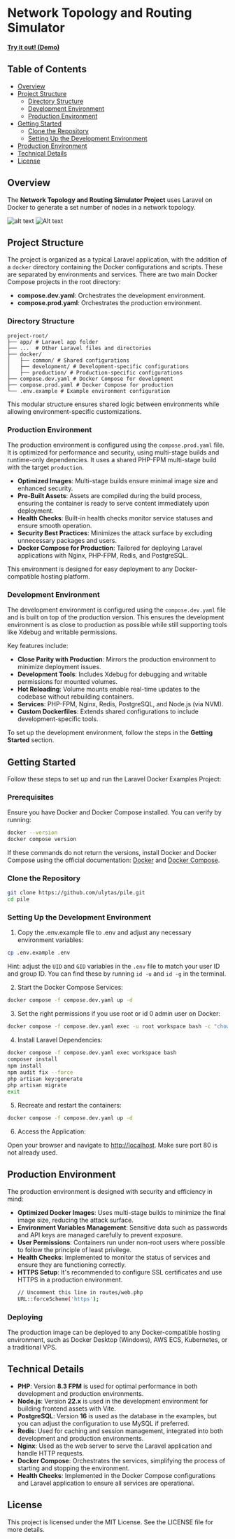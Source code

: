 # Network Topology and Routing Simulator
[**Try it out! (Demo)**](https://pile.ulytas.com)

## Table of Contents

- [Overview](#overview)
- [Project Structure](#project-structure)
  - [Directory Structure](#directory-structure)
  - [Development Environment](#development-environment)
  - [Production Environment](#production-environment)
- [Getting Started](#getting-started)
  - [Clone the Repository](#clone-the-repository)
  - [Setting Up the Development Environment](#setting-up-the-development-environment)
- [Production Environment](#production-environment-1)
- [Technical Details](#technical-details)
- [License](#license)

## Overview

The **Network Topology and Routing Simulator Project** uses Laravel on Docker to generate a set number of nodes in a network topology. 

![alt text](images/prompt_example.png)
![Alt text](images/generated_example.png)

## Project Structure

The project is organized as a typical Laravel application, with the addition of a `docker` directory containing the Docker configurations and scripts. These are separated by environments and services. There are two main Docker Compose projects in the root directory:

- **compose.dev.yaml**: Orchestrates the development environment.
- **compose.prod.yaml**: Orchestrates the production environment.

### Directory Structure

```
project-root/ 
├── app/ # Laravel app folder
├── ...  # Other Laravel files and directories 
├── docker/ 
│   ├── common/ # Shared configurations
│   ├── development/ # Development-specific configurations 
│   ├── production/ # Production-specific configurations
├── compose.dev.yaml # Docker Compose for development 
├── compose.prod.yaml # Docker Compose for production 
└── .env.example # Example environment configuration
```

This modular structure ensures shared logic between environments while allowing environment-specific customizations.


### Production Environment

The production environment is configured using the `compose.prod.yaml` file. It is optimized for performance and security, using multi-stage builds and runtime-only dependencies. It uses a shared PHP-FPM multi-stage build with the target `production`.

- **Optimized Images**: Multi-stage builds ensure minimal image size and enhanced security.
- **Pre-Built Assets**: Assets are compiled during the build process, ensuring the container is ready to serve content immediately upon deployment.
- **Health Checks**: Built-in health checks monitor service statuses and ensure smooth operation.
- **Security Best Practices**: Minimizes the attack surface by excluding unnecessary packages and users.
- **Docker Compose for Production**: Tailored for deploying Laravel applications with Nginx, PHP-FPM, Redis, and PostgreSQL.

This environment is designed for easy deployment to any Docker-compatible hosting platform.

### Development Environment

The development environment is configured using the `compose.dev.yaml` file and is built on top of the production version. This ensures the development environment is as close to production as possible while still supporting tools like Xdebug and writable permissions.

Key features include:
- **Close Parity with Production**: Mirrors the production environment to minimize deployment issues.
- **Development Tools**: Includes Xdebug for debugging and writable permissions for mounted volumes.
- **Hot Reloading**: Volume mounts enable real-time updates to the codebase without rebuilding containers.
- **Services**: PHP-FPM, Nginx, Redis, PostgreSQL, and Node.js (via NVM).
- **Custom Dockerfiles**: Extends shared configurations to include development-specific tools.

To set up the development environment, follow the steps in the **Getting Started** section.

## Getting Started

Follow these steps to set up and run the Laravel Docker Examples Project:

### Prerequisites
Ensure you have Docker and Docker Compose installed. You can verify by running:

```bash
docker --version
docker compose version
```

If these commands do not return the versions, install Docker and Docker Compose using the official documentation: [Docker](https://docs.docker.com/get-docker/) and [Docker Compose](https://docs.docker.com/compose/install/).

### Clone the Repository

```bash
git clone https://github.com/ulytas/pile.git
cd pile
```

### Setting Up the Development Environment

1. Copy the .env.example file to .env and adjust any necessary environment variables:

```bash
cp .env.example .env
```

Hint: adjust the `UID` and `GID` variables in the `.env` file to match your user ID and group ID. You can find these by running `id -u` and `id -g` in the terminal.

2. Start the Docker Compose Services:

```bash
docker compose -f compose.dev.yaml up -d
```

3. Set the right permissions if you use root or id 0 admin user on Docker:

```bash
docker compose -f compose.dev.yaml exec -u root workspace bash -c "chown -R www:www /var/www"
```

4. Install Laravel Dependencies:

```bash
docker compose -f compose.dev.yaml exec workspace bash
composer install
npm install
npm audit fix --force
php artisan key:generate
php artisan migrate
exit
```

5. Recreate and restart the containers:

```bash
docker compose -f compose.dev.yaml up -d
```

6. Access the Application:

Open your browser and navigate to [http://localhost](http://localhost).
Make sure port 80 is not already used.

## Production Environment

The production environment is designed with security and efficiency in mind:

- **Optimized Docker Images**: Uses multi-stage builds to minimize the final image size, reducing the attack surface.
- **Environment Variables Management**: Sensitive data such as passwords and API keys are managed carefully to prevent exposure.
- **User Permissions**: Containers run under non-root users where possible to follow the principle of least privilege.
- **Health Checks**: Implemented to monitor the status of services and ensure they are functioning correctly.
- **HTTPS Setup**: It's recommended to configure SSL certificates and use HTTPS in a production environment.
  ```bash
  // Uncomment this line in routes/web.php
  URL::forceScheme('https');
  ```


### Deploying

The production image can be deployed to any Docker-compatible hosting environment, such as Docker Desktop (Windows), AWS ECS, Kubernetes, or a traditional VPS.

## Technical Details

- **PHP**: Version **8.3 FPM** is used for optimal performance in both development and production environments.
- **Node.js**: Version **22.x** is used in the development environment for building frontend assets with Vite.
- **PostgreSQL**: Version **16** is used as the database in the examples, but you can adjust the configuration to use MySQL if preferred.
- **Redis**: Used for caching and session management, integrated into both development and production environments.
- **Nginx**: Used as the web server to serve the Laravel application and handle HTTP requests.
- **Docker Compose**: Orchestrates the services, simplifying the process of starting and stopping the environment.
- **Health Checks**: Implemented in the Docker Compose configurations and Laravel application to ensure all services are operational.

## License

This project is licensed under the MIT License. See the LICENSE file for more details.
